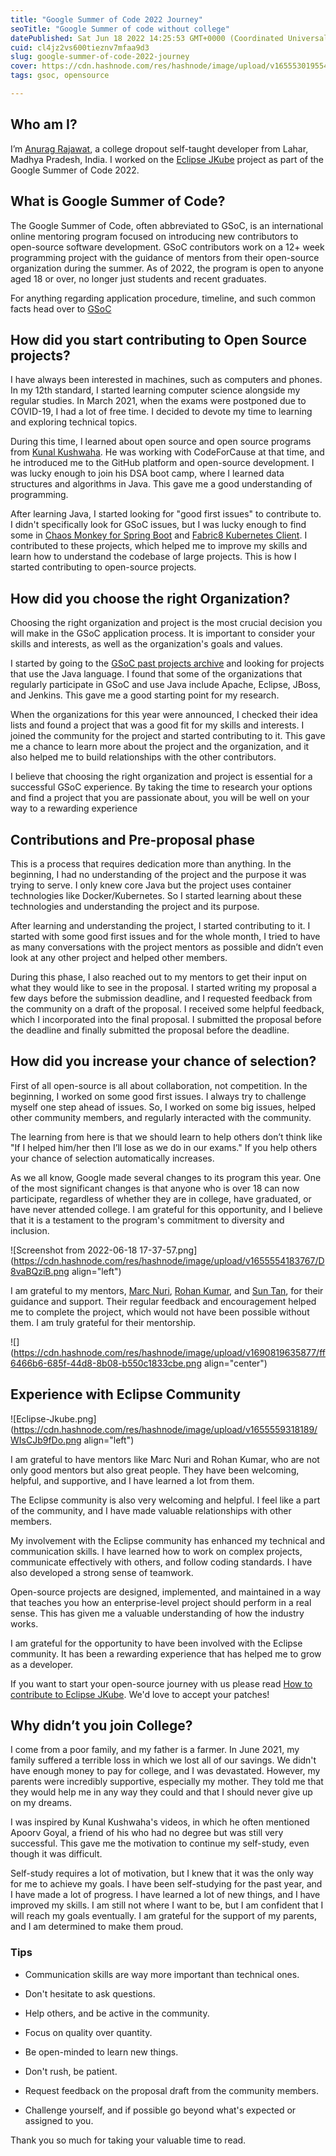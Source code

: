```yaml
---
title: "Google Summer of Code 2022 Journey"
seoTitle: "Google Summer of code without college"
datePublished: Sat Jun 18 2022 14:25:53 GMT+0000 (Coordinated Universal Time)
cuid: cl4jz2vs600tieznv7mfaa9d3
slug: google-summer-of-code-2022-journey
cover: https://cdn.hashnode.com/res/hashnode/image/upload/v1655530195543/SgmheIffP.png
tags: gsoc, opensource

---
```


## Who am I?

I’m [Anurag Rajawat](http://linkfree.eddiehub.io/anurag-rajawat), a college dropout self-taught developer from Lahar, Madhya Pradesh, India. I worked on the [Eclipse JKube](https://github.com/eclipse/jkube) project as part of the Google Summer of Code 2022.

## What is Google Summer of Code?

The Google Summer of Code, often abbreviated to GSoC, is an international online mentoring program focused on introducing new contributors to open-source software development. GSoC contributors work on a 12+ week programming project with the guidance of mentors from their open-source organization during the summer. As of 2022, the program is open to anyone aged 18 or over, no longer just students and recent graduates.

For anything regarding application procedure, timeline, and such common facts head over to [GSoC](https://summerofcode.withgoogle.com/)

## How did you start contributing to Open Source projects?

I have always been interested in machines, such as computers and phones. In my 12th standard, I started learning computer science alongside my regular studies. In March 2021, when the exams were postponed due to COVID-19, I had a lot of free time. I decided to devote my time to learning and exploring technical topics.

During this time, I learned about open source and open source programs from [Kunal Kushwaha](https://kunalk.bio.link). He was working with CodeForCause at that time, and he introduced me to the GitHub platform and open-source development. I was lucky enough to join his DSA boot camp, where I learned data structures and algorithms in Java. This gave me a good understanding of programming.

After learning Java, I started looking for "good first issues" to contribute to. I didn't specifically look for GSoC issues, but I was lucky enough to find some in [Chaos Monkey for Spring Boot](https://github.com/codecentric/chaos-monkey-spring-boot) and [Fabric8 Kubernetes Client](https://github.com/fabric8io/kubernetes-client/). I contributed to these projects, which helped me to improve my skills and learn how to understand the codebase of large projects. This is how I started contributing to open-source projects.

## How did you choose the right Organization?

Choosing the right organization and project is the most crucial decision you will make in the GSoC application process. It is important to consider your skills and interests, as well as the organization's goals and values.

I started by going to the [GSoC past projects archive](https://summerofcode.withgoogle.com/archive) and looking for projects that use the Java language. I found that some of the organizations that regularly participate in GSoC and use Java include Apache, Eclipse, JBoss, and Jenkins. This gave me a good starting point for my research.

When the organizations for this year were announced, I checked their idea lists and found a project that was a good fit for my skills and interests. I joined the community for the project and started contributing to it. This gave me a chance to learn more about the project and the organization, and it also helped me to build relationships with the other contributors.

I believe that choosing the right organization and project is essential for a successful GSoC experience. By taking the time to research your options and find a project that you are passionate about, you will be well on your way to a rewarding experience

## Contributions and Pre-proposal phase

This is a process that requires dedication more than anything. In the beginning, I had no understanding of the project and the purpose it was trying to serve. I only knew core Java but the project uses container technologies like Docker/Kubernetes. So I started learning about these technologies and understanding the project and its purpose.

After learning and understanding the project, I started contributing to it. I started with some good first issues and for the whole month, I tried to have as many conversations with the project mentors as possible and didn’t even look at any other project and helped other members.

During this phase, I also reached out to my mentors to get their input on what they would like to see in the proposal. I started writing my proposal a few days before the submission deadline, and I requested feedback from the community on a draft of the proposal. I received some helpful feedback, which I incorporated into the final proposal. I submitted the proposal before the deadline and finally submitted the proposal before the deadline.

## **How did you increase your chance of selection?**

First of all open-source is all about collaboration, not competition. In the beginning, I worked on some good first issues. I always try to challenge myself one step ahead of issues. So, I worked on some big issues, helped other community members, and regularly interacted with the community.

The learning from here is that we should learn to help others don’t think like "If I helped him/her then I’ll lose as we do in our exams." If you help others your chance of selection automatically increases.

As we all know, Google made several changes to its program this year. One of the most significant changes is that anyone who is over 18 can now participate, regardless of whether they are in college, have graduated, or have never attended college. I am grateful for this opportunity, and I believe that it is a testament to the program's commitment to diversity and inclusion.

![Screenshot from 2022-06-18 17-37-57.png](https://cdn.hashnode.com/res/hashnode/image/upload/v1655554183767/D8vaBQziB.png align="left")

I am grateful to my mentors, [Marc Nuri](https://www.marcnuri.com/), [Rohan Kumar](https://about.me/rohankanojia), and [Sun Tan](https://twitter.com/__sunix_), for their guidance and support. Their regular feedback and encouragement helped me to complete the project, which would not have been possible without them. I am truly grateful for their mentorship.

![](https://cdn.hashnode.com/res/hashnode/image/upload/v1690819635877/ff6466b6-685f-44d8-8b08-b550c1833cbe.png align="center")

## Experience with Eclipse Community

![Eclipse-Jkube.png](https://cdn.hashnode.com/res/hashnode/image/upload/v1655559318189/WIsCJb9fDo.png align="left")

I am grateful to have mentors like Marc Nuri and Rohan Kumar, who are not only good mentors but also great people. They have been welcoming, helpful, and supportive, and I have learned a lot from them.

The Eclipse community is also very welcoming and helpful. I feel like a part of the community, and I have made valuable relationships with other members.

My involvement with the Eclipse community has enhanced my technical and communication skills. I have learned how to work on complex projects, communicate effectively with others, and follow coding standards. I have also developed a strong sense of teamwork.

Open-source projects are designed, implemented, and maintained in a way that teaches you how an enterprise-level project should perform in a real sense. This has given me a valuable understanding of how the industry works.

I am grateful for the opportunity to have been involved with the Eclipse community. It has been a rewarding experience that has helped me to grow as a developer.

If you want to start your open-source journey with us please read [How to contribute to Eclipse JKube](https://rohaan.medium.com/how-to-contribute-to-eclipse-jkube-f3bc7f902bf4). We'd love to accept your patches!

## **Why didn’t you join College?**

I come from a poor family, and my father is a farmer. In June 2021, my family suffered a terrible loss in which we lost all of our savings. We didn't have enough money to pay for college, and I was devastated. However, my parents were incredibly supportive, especially my mother. They told me that they would help me in any way they could and that I should never give up on my dreams.

I was inspired by Kunal Kushwaha's videos, in which he often mentioned Apoorv Goyal, a friend of his who had no degree but was still very successful. This gave me the motivation to continue my self-study, even though it was difficult.

Self-study requires a lot of motivation, but I knew that it was the only way for me to achieve my goals. I have been self-studying for the past year, and I have made a lot of progress. I have learned a lot of new things, and I have improved my skills. I am still not where I want to be, but I am confident that I will reach my goals eventually. I am grateful for the support of my parents, and I am determined to make them proud.

### Tips

* Communication skills are way more important than technical ones.
    
* Don't hesitate to ask questions.
    
* Help others, and be active in the community.
    
* Focus on quality over quantity.
    
* Be open-minded to learn new things.
    
* Don't rush, be patient.
    
* Request feedback on the proposal draft from the community members.
    
* Challenge yourself, and if possible go beyond what's expected or assigned to you.
    

Thank you so much for taking your valuable time to read.